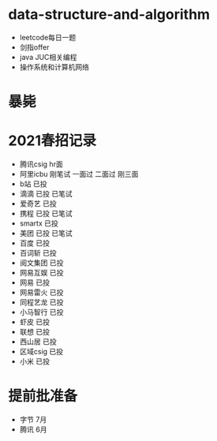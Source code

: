 # data-structure-and-algorithm
- leetcode每日一题
- 剑指offer
- java JUC相关编程
- 操作系统和计算机网络
# 暴毙

# 2021春招记录
- 腾讯csig hr面
- 阿里icbu 刚笔试 一面过 二面过 刚三面
- b站 已投
- 滴滴 已投 已笔试
- 爱奇艺 已投
- 携程 已投 已笔试
- smartx 已投
- 美团 已投 已笔试
- 百度 已投
- 百词斩 已投
- 阅文集团 已投
- 网易互娱 已投
- 网易 已投
- 网易雷火 已投
- 同程艺龙 已投
- 小马智行 已投
- 虾皮 已投
- 联想 已投
- 西山居 已投
- 区域csig 已投
- 小米 已投
# 提前批准备
- 字节 7月
- 腾讯 6月
